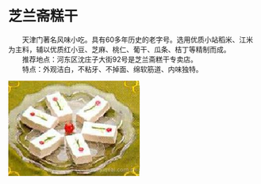 # 芝兰斋糕干  
 
&emsp;&emsp;天津门著名风味小吃。具有60多年历史的老字号。选用优质小站稻米、江米为主料，辅以优质红小豆、芝麻、桃仁、葡干、瓜条、桔丁等精制而成。   
&emsp;&emsp;推荐地点：河东区沈庄子大街92号是芝兰斋糕干专卖店。   
&emsp;&emsp;特点：外观洁白，不粘牙、不掉面、绵软筋道、内味独特。   
  
![](https://raw.githubusercontent.com/szqq0512/Pic/main/img/202201212003312.png)  